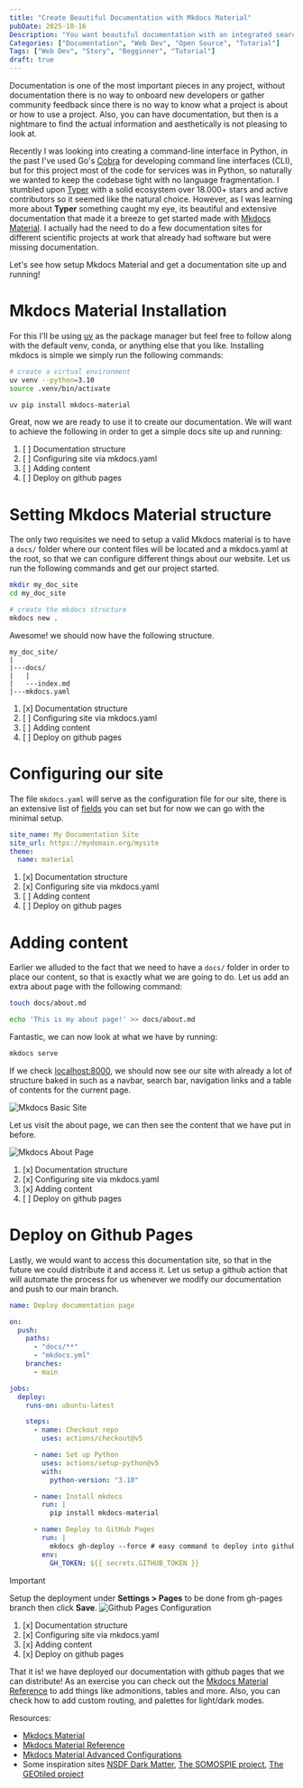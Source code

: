 ```yaml
---
title: "Create Beautiful Documentation with Mkdocs Material"
pubDate: 2025-10-16
Description: "You want beautiful documentation with an integrated search functionality? look no further than Mkdocs Material!"
Categories: ["Documentation", "Web Dev", "Open Source", "Tutorial"]
Tags: ["Web Dev", "Story", "Begginner", "Tutorial"]
draft: true
---
```


Documentation is one of the most important pieces in any project, without documentation there is no way to onboard new developers or gather community feedback
since there is no way to know what a project is about or how to use a project. Also, you can have documentation, but then is a nightmare to find the actual information
and aesthetically is not pleasing to look at.

Recently I was looking into creating a command-line interface in Python, in the past I've used Go's [Cobra](https://cobra.dev/) for developing command line interfaces (CLI), but for this project most of the code for services
was in Python, so naturally we wanted to keep the codebase tight with no language fragmentation. I stumbled upon [Typer](https://typer.tiangolo.com/) with a solid ecosystem over 18.000+ stars and active contributors
so it seemed like the natural choice. However, as I was learning more about **Typer** something caught my eye, its beautiful and extensive documentation that made it a breeze to get started made with [Mkdocs Material](https://squidfunk.github.io/mkdocs-material/).
I actually had the need to do a few documentation sites for different scientific projects at work that already had software but were missing documentation.

Let's see how setup Mkdocs Material and get a documentation site up and running!

# Mkdocs Material Installation

For this I'll be using [uv](https://docs.astral.sh/uv/) as the package manager but feel free to follow along with the default venv, conda, or anything else that you like. Installing mkdocs is simple we simply run the following commands:

```bash
# create a virtual environment
uv venv --python=3.10
source .venv/bin/activate
```

```bash
uv pip install mkdocs-material
```

Great, now we are ready to use it to create our documentation. We will want to achieve the following in order to get a simple docs site up and running:

1. [ ] Documentation structure
2. [ ] Configuring site via mkdocs.yaml
3. [ ] Adding content
4. [ ] Deploy on github pages

# Setting Mkdocs Material structure

The only two requisites we need to setup a valid Mkdocs material is to have a `docs/` folder where our content files will be located and a mkdocs.yaml at the root, so that we can configure different things about our website. Let us run the following commands
and get our project started.

```bash
mkdir my_doc_site
cd my_doc_site
```

```bash
# create the mkdocs structure
mkdocs new .
```

Awesome! we should now have the following structure.

```
my_doc_site/
|
|---docs/
|   |
|   ---index.md
|---mkdocs.yaml
```

1. [x] Documentation structure
2. [ ] Configuring site via mkdocs.yaml
3. [ ] Adding content
4. [ ] Deploy on github pages

# Configuring our site

The file `mkdocs.yaml` will serve as the configuration file for our site, there is an extensive list of [fields](https://squidfunk.github.io/mkdocs-material/creating-your-site/#advanced-configuration) you can set but for now we can go with the minimal setup.

```yaml {filename="mkdocs.yaml"}
site_name: My Documentation Site
site_url: https://mydomain.org/mysite
theme:
  name: material
```

1. [x] Documentation structure
2. [x] Configuring site via mkdocs.yaml
3. [ ] Adding content
4. [ ] Deploy on github pages

# Adding content

Earlier we alluded to the fact that we need to have a `docs/` folder in order to place our content, so that is exactly what we are going to do. Let us add an extra about page with the following command:

```bash
touch docs/about.md
```

```bash
echo 'This is my about page!' >> docs/about.md
```

Fantastic, we can now look at what we have by running:

```bash
mkdocs serve
```

If we check [localhost:8000](http://localhost:8000), we should now see our site with already a lot of structure baked in such as a navbar, search bar, navigation links and a table of contents for the current page.

![Mkdocs Basic Site](mkdocs_basic.png "A lot is already added! including a search bar")

Let us visit the about page, we can then see the content that we have put in before.

![Mkdocs About Page](mkdocs_about.png)

1. [x] Documentation structure
2. [x] Configuring site via mkdocs.yaml
3. [x] Adding content
4. [ ] Deploy on github pages

# Deploy on Github Pages

Lastly, we would want to access this documentation site, so that in the future we could distribute it and access it. Let us setup a github action that will automate the process for us whenever we modify our documentation and push to our main branch.

```yaml {filename=".github/workflows/deploy.yaml" lineNos=true hl_lines=[30]}
name: Deploy documentation page

on:
  push:
    paths:
      - "docs/**"
      - "mkdocs.yml"
    branches:
      - main

jobs:
  deploy:
    runs-on: ubuntu-latest

    steps:
      - name: Checkout repo
        uses: actions/checkout@v5

      - name: Set up Python
        uses: actions/setup-python@v5
        with:
          python-version: "3.10"

      - name: Install mkdocs
        run: |
          pip install mkdocs-material

      - name: Deploy to GitHub Pages
        run: |
          mkdocs gh-deploy --force # easy command to deploy into github_pages branch
        env:
          GH_TOKEN: ${{ secrets.GITHUB_TOKEN }}
```

> [!IMPORTANT]
> Setup the deployment under **Settings > Pages** to be done from gh-pages branch then click **Save**. ![Github Pages Configuration](pages_setup.png)

1. [x] Documentation structure
2. [x] Configuring site via mkdocs.yaml
3. [x] Adding content
4. [x] Deploy on github pages

That it is! we have deployed our documentation with github pages that we can distribute! As an exercise you can check out the [Mkdocs Material Reference](https://squidfunk.github.io/mkdocs-material/reference/)
to add things like admonitions, tables and more. Also, you can check how to add custom routing, and palettes for light/dark modes.

Resources:

- [Mkdocs Material](https://squidfunk.github.io/mkdocs-material/)
- [Mkdocs Material Reference](https://squidfunk.github.io/mkdocs-material/reference/)
- [Mkdocs Material Advanced Configurations](https://squidfunk.github.io/mkdocs-material/creating-your-site/#advanced-configuration)
- Some inspiration sites [NSDF Dark Matter](https://nsdf-fabric.github.io/nsdf-slac/), [The SOMOSPIE project](https://globalcomputing.group/somospie-docs/), [The GEOtiled project](https://globalcomputing.group/GEOtiled/)
